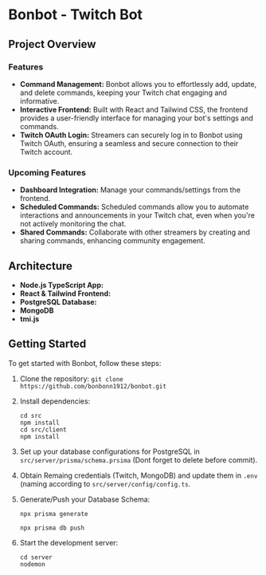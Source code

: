 # Bonbot - Twitch Bot

## Project Overview

### Features

- **Command Management:** Bonbot allows you to effortlessly add, update, and delete commands, keeping your Twitch chat engaging and informative.
- **Interactive Frontend:** Built with React and Tailwind CSS, the frontend provides a user-friendly interface for managing your bot's settings and commands.
- **Twitch OAuth Login:** Streamers can securely log in to Bonbot using Twitch OAuth, ensuring a seamless and secure connection to their Twitch account.

### Upcoming Features

- **Dashboard Integration:** Manage your commands/settings from the frontend.
- **Scheduled Commands:** Scheduled commands allow you to automate interactions and announcements in your Twitch chat, even when you're not actively monitoring the chat.
- **Shared Commands:** Collaborate with other streamers by creating and sharing commands, enhancing community engagement.

## Architecture

- **Node.js TypeScript App:** 
- **React & Tailwind Frontend:** 
- **PostgreSQL Database:** 
- **MongoDB** 
- **tmi.js**

## Getting Started

To get started with Bonbot, follow these steps:

1. Clone the repository: `git clone https://github.com/bonbonn1912/bonbot.git`
2. Install dependencies:
   ```
   cd src
   npm install
   cd src/client
   npm install
   ```
3. Set up your database configurations for PostgreSQL in `src/server/prisma/schema.prsima` (Dont forget to delete before commit).
4. Obtain Remaing credentials (Twitch, MongoDB) and update them in `.env` (naming according to `src/server/config/config.ts`.
   
5. Generate/Push your Database Schema:
   ```
   npx prisma generate

   npx prisma db push
   ```
6. Start the development server:
   ```
   cd server
   nodemon
   ```
